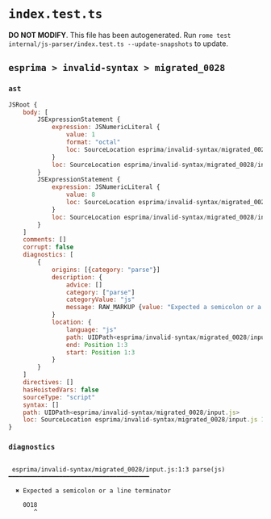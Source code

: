 # `index.test.ts`

**DO NOT MODIFY**. This file has been autogenerated. Run `rome test internal/js-parser/index.test.ts --update-snapshots` to update.

## `esprima > invalid-syntax > migrated_0028`

### `ast`

```javascript
JSRoot {
	body: [
		JSExpressionStatement {
			expression: JSNumericLiteral {
				value: 1
				format: "octal"
				loc: SourceLocation esprima/invalid-syntax/migrated_0028/input.js 1:0-1:3
			}
			loc: SourceLocation esprima/invalid-syntax/migrated_0028/input.js 1:0-1:3
		}
		JSExpressionStatement {
			expression: JSNumericLiteral {
				value: 8
				loc: SourceLocation esprima/invalid-syntax/migrated_0028/input.js 1:3-1:4
			}
			loc: SourceLocation esprima/invalid-syntax/migrated_0028/input.js 1:3-1:4
		}
	]
	comments: []
	corrupt: false
	diagnostics: [
		{
			origins: [{category: "parse"}]
			description: {
				advice: []
				category: ["parse"]
				categoryValue: "js"
				message: RAW_MARKUP {value: "Expected a semicolon or a line terminator"}
			}
			location: {
				language: "js"
				path: UIDPath<esprima/invalid-syntax/migrated_0028/input.js>
				end: Position 1:3
				start: Position 1:3
			}
		}
	]
	directives: []
	hasHoistedVars: false
	sourceType: "script"
	syntax: []
	path: UIDPath<esprima/invalid-syntax/migrated_0028/input.js>
	loc: SourceLocation esprima/invalid-syntax/migrated_0028/input.js 1:0-2:0
}
```

### `diagnostics`

```

 esprima/invalid-syntax/migrated_0028/input.js:1:3 parse(js) ━━━━━━━━━━━━━━━━━━━━━━━━━━━━━━━━━━━━━━━

  ✖ Expected a semicolon or a line terminator

    0O18
       ^


```
